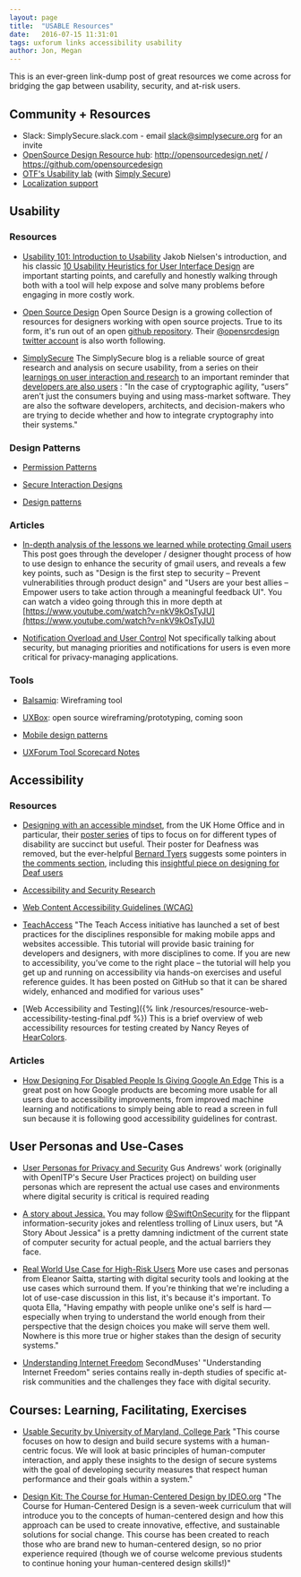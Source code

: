 ```yaml
---
layout: page
title:  "USABLE Resources"
date:   2016-07-15 11:31:01
tags: uxforum links accessibility usability
author: Jon, Megan
---
```


This is an ever-green link-dump post of great resources we come across for bridging the gap between usability, security, and at-risk users.


## Community + Resources

* Slack: SimplySecure.slack.com - email slack@simplysecure.org for an invite
* [OpenSource Design Resource hub](http://opensourcedesign.net/): http://opensourcedesign.net/  / https://github.com/opensourcedesign 
* [OTF's Usability lab](https://www.opentech.fund/lab/usability-lab)  (with [Simply Secure](https://simplysecure.org/))
* [Localization support](http://www.localizationlab.org/)


## Usability

### Resources 

* [Usability 101: Introduction to Usability](https://www.nngroup.com/articles/usability-101-introduction-to-usability/)
Jakob Nielsen's introduction, and his classic [10 Usability Heuristics for User Interface Design](https://www.nngroup.com/articles/ten-usability-heuristics/) are important starting points, and carefully and honestly walking through both with a tool will help expose and solve many problems before engaging in more costly work.

* [Open Source Design](http://opensourcedesign.net/)
Open Source Design is a growing collection of resources for designers working with open source projects.  True to its form, it's run out of an open [github repository](https://github.com/opensourcedesign). Their [@opensrcdesign twitter account](https://twitter.com/opensrcdesign) is also worth following.

* [SimplySecure](https://simplysecure.org/blog/) The SimplySecure blog is a reliable source of great research and analysis on secure usability, from a series on their [learnings on user interaction and research](https://simplysecure.org/blog/necessary-not-sufficient) to an important reminder that [developers are also users](https://simplysecure.org/blog/developers-people-too) : "In the case of cryptographic agility, “users” aren’t just the consumers buying and using mass-market software. They are also the software developers, architects, and decision-makers who are trying to decide whether and how to integrate cryptography into their systems."


### Design Patterns

* [Permission Patterns](https://projectsbyif.github.io/data-permissions-catalogue)

* [Secure Interaction Designs](http://sid.toolness.org/sid18_large.jpg)

* [Design patterns](https://medium.com/writing-by-if/what-are-the-design-patterns-for-sharing-data-a514f17f4c32#.ojznyd1av)

### Articles

* [In-depth analysis of the lessons we learned while protecting Gmail users](https://www.elie.net/blog/security/in-depth-analysis-of-the-lessons-we-learned-while-protecting-gmail-users) This post goes through the developer / designer thought process of how to use design to enhance the security of gmail users, and reveals a few key points, such as "Design is the first step to security – Prevent vulnerabilities through product design" and "Users are your best allies – Empower users to take action through a meaningful feedback UI".  You can watch a video going through this in more depth at [https://www.youtube.com/watch?v=nkV9kOsTyJU](https://www.youtube.com/watch?v=nkV9kOsTyJU)

* [Notification Overload and User Control](https://medium.com/firefox-ux/notification-overload-and-user-control-4b590271188e#.l82m7u5qt) Not specifically talking about security, but managing priorities and notifications for users is even more critical for privacy-managing applications.

### Tools

* [Balsamiq](https://balsamiq.com/): Wireframing tool

* [UXBox](https://www.uxbox.io/): open source wireframing/prototyping, coming soon 

* [Mobile design patterns](http://uigarage.net/)

* [UXForum Tool Scorecard Notes](https://apps.unite.tech/shared/jSPwheNuR-3iC9WFtRC0n_SDzFjO5CpbZMbpoy091ji)

## Accessibility

### Resources

* [Designing with an accessible mindset](https://hodigital.blog.gov.uk/2016/05/19/designing-with-an-accessible-mindset/), from the UK Home Office and in particular, their [poster series](https://github.com/UKHomeOffice/posters/tree/master/accessibility) of tips to focus on for different types of disability are succinct but useful. Their poster for Deafness was removed, but the ever-helpful [Bernard Tyers](https://twitter.com/bernardtyers) suggests some pointers in [the comments section](https://github.com/UKHomeOffice/posters/commit/821bef25d1a7585d416247af645a423afe02fb6f#diff-673f3c0b9cb9c0ff4df5b300b5622e94), including this [insightful piece on designing for Deaf users](http://alistapart.com/article/deafnessandtheuserexperience)

* [Accessibility and Security Research](http://yangwang.syr.edu/research.html)

* [Web Content Accessibility Guidelines (WCAG)](https://www.w3.org/TR/WCAG20/)

* [TeachAccess](http://teachaccess.org/initiatives/tutorial/) "The Teach Access initiative has launched a set of best practices for the disciplines responsible for making mobile apps and websites accessible. This tutorial will provide basic training for developers and designers, with more disciplines to come. If you are new to accessibility, you’ve come to the right place – the tutorial will help you get up and running on accessibility via hands-on exercises and useful reference guides. It has been posted on GitHub so that it can be shared widely, enhanced and modified for various uses"

* [Web Accessibility and Testing]({% link /resources/resource-web-accessibility-testing-final.pdf %}) This is a brief overview of web accessibility resources for testing created by Nancy Reyes of [HearColors](https://www.hearcolors.com.mx/).

### Articles

* [How Designing For Disabled People Is Giving Google An Edge](https://www.fastcodesign.com/3060090/how-designing-for-the-disabled-is-giving-google-an-edge?utm_source=feedly&utm_medium=webfeeds) This is a great post on how Google products are becoming more usable for all users due to accessibility improvements, from improved machine learning and notifications to simply being able to read a screen in full sun because it is following good accessibility guidelines for contrast.

## User Personas and Use-Cases

* [User Personas for Privacy and Security](https://medium.com/@gusandrews/user-personas-for-privacy-and-security-a8b35ae5a63b#.wvo0lii0s)
Gus Andrews' work (originally with OpenITP's Secure User Practices project) on building user personas which are represent the actual use cases and environments where digital security is critical is required reading 

* [A story about Jessica.](http://swiftonsecurity.tumblr.com/post/98675308034/a-story-about-jessica)
You may follow [@SwiftOnSecurity](https://twitter.com/swiftonsecurity) for the flippant information-security jokes and relentless trolling of Linux users, but "A Story About Jessica" is a pretty damning indictment of the current state of computer security for actual people, and the actual barriers they face.

* [Real World Use Case for High-Risk Users](https://dymaxion.org/essays/usecases.html)
More use cases and personas from Eleanor Saitta, starting with digital security tools and looking at the use cases which surround them.  If you're thinking that we're including a lot of use-case discussion in this list, it's because it's important.  To quota Ella, "Having empathy with people unlike one's self is hard — especially when trying to understand the world enough from their perspective that the design choices you make will serve them well.  Nowhere is this more true or higher stakes than the design of security systems."

* [Understanding Internet Freedom](http://internetfreedom.secondmuse.com/)
SecondMuses' "Understanding Internet Freedom" series contains really in-depth studies of specific at-risk communities and the challenges they face with digital security.

## Courses: Learning, Facilitating, Exercises

* [Usable Security by University of Maryland, College Park](https://www.coursera.org/learn/usable-security)
"This course focuses on how to design and build secure systems with a human-centric focus. We will look at basic principles of human-computer interaction, and apply these insights to the design of secure systems with the goal of developing security measures that respect human performance and their goals within a system."

* [Design Kit: The Course for Human-Centered Design by IDEO.org](https://novoed.com/design-kit-2016-2)
"The Course for Human-Centered Design is a seven-week curriculum that will introduce you to the concepts of human-centered design and how this approach can be used to create innovative, effective, and sustainable solutions for social change. This course has been created to reach those who are brand new to human-centered design, so no prior experience required (though we of course welcome previous students to continue honing your human-centered design skills!)"
